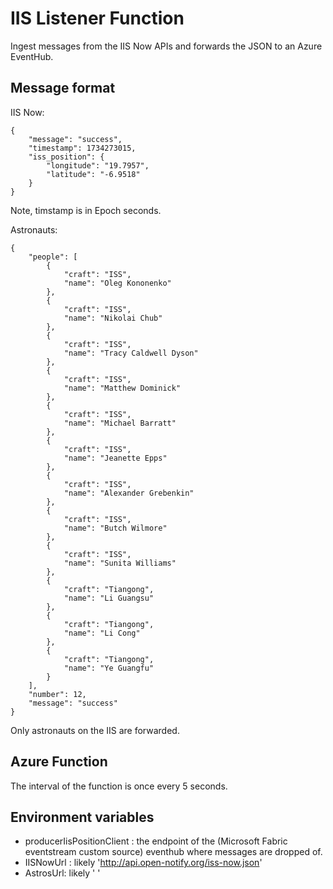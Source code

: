 # IIS Listener Function 

Ingest messages from the IIS Now APIs and forwards the JSON to an Azure EventHub.

## Message format

IIS Now:

```
{
    "message": "success", 
    "timestamp": 1734273015, 
    "iss_position": {
        "longitude": "19.7957", 
        "latitude": "-6.9518"
    }
}
```

Note, timstamp is in Epoch seconds.

Astronauts:

```
{
    "people": [
        {
            "craft": "ISS",
            "name": "Oleg Kononenko"
        },
        {
            "craft": "ISS",
            "name": "Nikolai Chub"
        },
        {
            "craft": "ISS",
            "name": "Tracy Caldwell Dyson"
        },
        {
            "craft": "ISS",
            "name": "Matthew Dominick"
        },
        {
            "craft": "ISS",
            "name": "Michael Barratt"
        },
        {
            "craft": "ISS",
            "name": "Jeanette Epps"
        },
        {
            "craft": "ISS",
            "name": "Alexander Grebenkin"
        },
        {
            "craft": "ISS",
            "name": "Butch Wilmore"
        },
        {
            "craft": "ISS",
            "name": "Sunita Williams"
        },
        {
            "craft": "Tiangong",
            "name": "Li Guangsu"
        },
        {
            "craft": "Tiangong",
            "name": "Li Cong"
        },
        {
            "craft": "Tiangong",
            "name": "Ye Guangfu"
        }
    ],
    "number": 12,
    "message": "success"
}
```

Only astronauts on the IIS are forwarded.


## Azure Function

The interval of the function is once every 5 seconds.

## Environment variables

- producerIisPositionClient : the endpoint of the (Microsoft Fabric eventstream custom source) eventhub where messages are dropped of.
- IISNowUrl : likely 'http://api.open-notify.org/iss-now.json'
- AstrosUrl: likely '   '

